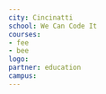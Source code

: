 ```yaml
---
city: Cincinatti
school: We Can Code It
courses:
- fee
- bee
logo:
partner: education
campus:
---
```



